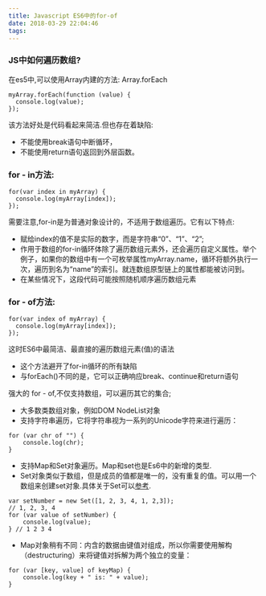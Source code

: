 ```yaml
---
title: Javascript ES6中的for-of
date: 2018-03-29 22:04:46
tags:
---
```

### JS中如何遍历数组?
在es5中,可以使用Array内建的方法: Array.forEach
```
myArray.forEach(function (value) {
  console.log(value);
});
```
该方法好处是代码看起来简洁.但也存在着缺陷:
- 不能使用break语句中断循环，
- 不能使用return语句返回到外层函数。

### for - in方法:
```
for(var index in myArray) {
  console.log(myArray[index]);
});
```
需要注意,for-in是为普通对象设计的，不适用于数组遍历。它有以下特点:
- 赋给index的值不是实际的数字，而是字符串“0”、“1”、“2”;
- 作用于数组的for-in循环体除了遍历数组元素外，还会遍历自定义属性。举个例子，如果你的数组中有一个可枚举属性myArray.name，循环将额外执行一次，遍历到名为“name”的索引。就连数组原型链上的属性都能被访问到。
- 在某些情况下，这段代码可能按照随机顺序遍历数组元素

### for - of方法:
```
for(var index of myArray) {
  console.log(myArray[index]);
});
```
这时ES6中最简洁、最直接的遍历数组元素(值)的语法
- 这个方法避开了for-in循环的所有缺陷
- 与forEach()不同的是，它可以正确响应break、continue和return语句

强大的 for - of,不仅支持数组，可以遍历其它的集合;
- 大多数类数组对象，例如DOM NodeList对象
- 支持字符串遍历，它将字符串视为一系列的Unicode字符来进行遍历：
```
for (var chr of "") {
    console.log(chr); 
}
```
- 支持Map和Set对象遍历。Map和set也是Es6中的新增的类型.
- Set对象类似于数组，但是成员的值都是唯一的，没有重复的值。可以用一个数组来创建set对象.具体关于Set可以[参考](http://es6.ruanyifeng.com/#docs/set-map).
```
var setNumber = new Set([1, 2, 3, 4, 1, 2,3]);
// 1, 2, 3, 4
for (var value of setNumber) {
    console.log(value);
} // 1 2 3 4
```
- Map对象稍有不同：内含的数据由键值对组成，所以你需要使用解构（destructuring）来将键值对拆解为两个独立的变量：
```
for (var [key, value] of keyMap) {
    console.log(key + " is: " + value);
}
```